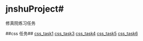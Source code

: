 # jnshuProject#
修真院练习任务

##css 任务##
[css_task1][1]
[css_task3][3]
[css_task4][4]
[css_task5][5]
[css_task6][6]

[1]: https://tail33.github.io/jnshuProject/css_task1/task1.html

[3]: https://tail33.github.io/jnshuProject/css_task3/task3.html
[4]: https://tail33.github.io/jnshuProject/css_task4/task4.html
[5]: https://tail33.github.io/jnshuProject/css_task5/task5.html
[6]: https://tail33.github.io/jnshuProject/css_task6/task6.html